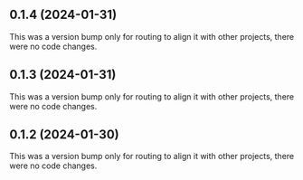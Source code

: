 ## 0.1.4 (2024-01-31)

This was a version bump only for routing to align it with other projects, there were no code changes.

## 0.1.3 (2024-01-31)

This was a version bump only for routing to align it with other projects, there were no code changes.

## 0.1.2 (2024-01-30)

This was a version bump only for routing to align it with other projects, there were no code changes.